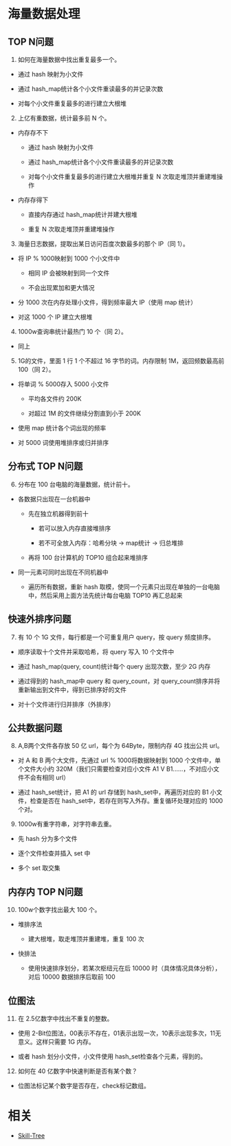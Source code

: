 
# 海量数据处理


## TOP N问题

1. 如何在海量数据中找出重复最多一个。

- 通过 hash 映射为小文件

- 通过 hash_map统计各个小文件重读最多的并记录次数

- 对每个小文件重复最多的进行建立大根堆

2. 上亿有重数据，统计最多前 N 个。

- 内存存不下

    - 通过 hash 映射为小文件

    - 通过 hash_map统计各个小文件重读最多的并记录次数

    - 对每个小文件重复最多的进行建立大根堆并重复 N 次取走堆顶并重建堆操作

- 内存存得下

    - 直接内存通过 hash_map统计并建大根堆

    - 重复 N 次取走堆顶并重建堆操作

3. 海量日志数据，提取出某日访问百度次数最多的那个 IP（同 1）。

- 将 IP % 1000映射到 1000 个小文件中

    - 相同 IP 会被映射到同一个文件

    - 不会出现累加和更大情况

- 分 1000 次在内存处理小文件，得到频率最大 IP（使用 map 统计）

- 对这 1000 个 IP 建立大根堆

4. 1000w查询串统计最热门 10 个（同 2）。

- 同上


5. 1G的文件，里面 1 行 1 个不超过 16 字节的词。内存限制 1M，返回频数最高前 100（同 2）。

- 将单词 % 5000存入 5000 小文件

    - 平均各文件约 200K

    - 对超过 1M 的文件继续分割直到小于 200K

- 使用 map 统计各个词出现的频率

- 对 5000 词使用堆排序或归并排序

## 分布式 TOP N问题

6. 分布在 100 台电脑的海量数据，统计前十。

- 各数据只出现在一台机器中

    - 先在独立机器得到前十

        - 若可以放入内存直接堆排序

        - 若不可全放入内存：哈希分块 -> map统计 -> 归总堆排

    - 再将 100 台计算机的 TOP10 组合起来堆排序

- 同一元素可同时出现在不同机器中

    - 遍历所有数据，重新 hash 取模，使同一个元素只出现在单独的一台电脑中，然后采用上面方法先统计每台电脑 TOP10 再汇总起来

## 快速外排序问题

7. 有 10 个 1G 文件，每行都是一个可重复用户 query，按 query 频度排序。

- 顺序读取十个文件并采取哈希，将 query 写入 10 个文件中

- 通过 hash_map(query, count)统计每个 query 出现次数，至少 2G 内存

- 通过得到的 hash_map中 query 和 query_count，对 query_count排序并将重新输出到文件中，得到已排序好的文件

- 对十个文件进行归并排序（外排序）

## 公共数据问题

8. A,B两个文件各存放 50 亿 url，每个为 64Byte，限制内存 4G 找出公共 url。

- 对 A 和 B 两个大文件，先通过 url % 1000将数据映射到 1000 个文件中，单个文件大小约 320M（我们只需要检查对应小文件 A1 V B1......，不对应小文件不会有相同 url）

- 通过 hash_set统计，把 A1 的 url 存储到 hash_set中，再遍历对应的 B1 小文件，检查是否在 hash_set中，若存在则写入外存。重复循环处理对应的 1000 个对。

9. 1000w有重字符串，对字符串去重。

- 先 hash 分为多个文件

- 逐个文件检查并插入 set 中

- 多个 set 取交集

## 内存内 TOP N问题

10. 100w个数字找出最大 100 个。

- 堆排序法

    - 建大根堆，取走堆顶并重建堆，重复 100 次

- 快排法

    - 使用快速排序划分，若某次枢纽元在后 10000 时（具体情况具体分析），对后 10000 数据排序后取前 100

## 位图法

11. 在 2.5亿数字中找出不重复的整数。

- 使用 2-Bit位图法，00表示不存在，01表示出现一次，10表示出现多次，11无意义。这样只需要 1G 内存。

- 或者 hash 划分小文件，小文件使用 hash_set检查各个元素，得到的。

12. 如何在 40 亿数字中快速判断是否有某个数？

- 位图法标记某个数字是否存在，check标记数组。



# 相关

- [Skill-Tree](https://github.com/linw7/Skill-Tree)
